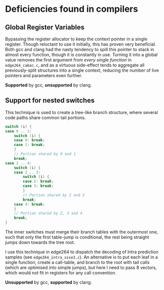 Deficiencies found in compilers
================================

Global Register Variables
-------------------------

Bypassing the register allocator to keep the context pointer in a single register. Though reluctant to use it initially, this has proven very beneficial. Both gcc and clang had the nasty tendency to spill this pointer to stack in almost every function, though it is constantly in use. Turning it into a global value removes the first argument from *every single function* in `edge264_cabac.c`, and as a virtuous side-effect tends to aggregate all previously-split structures into a single context, reducing the number of live pointers and parameters even further.

**Supported** by gcc, **unsupported** by clang.

Support for nested switches
---------------------------

This technique is used to create a tree-like branch structure, where several code paths share common tail portions.

```c
switch (i) {
case 0 .. 1:
	switch (i) {
	case 0: break;
	case 1: break;
	}
	// Portion shared by 0 and 1
	break;
case 2 .. 4:
	switch (i) {
	case 2 .. 3:
		switch (i) {
		case 2: break;
		case 3: break;
		}
		// Portion shared by 2 and 3
		break;
	case 4: break;
	}
	// Portion shared by 2, 3 and 4
	break;
}
```

The inner switches must merge their branch tables with the outermost one, such that only the first table-jump is conditional, the rest being straight jumps down towards the tree root.

I use this technique in edge264 to dispatch the decoding of Intra prediction samples (see `edge264_intra_ssse3.c`). An alternative is to put each leaf in a single function, create a call-table, and branch to the root with tail calls (which are optimised into simple jumps), but here I need to pass 8 vectors, which would not fit in registers for any call convention.

**Unsupported** by gcc, **supported** by clang.
